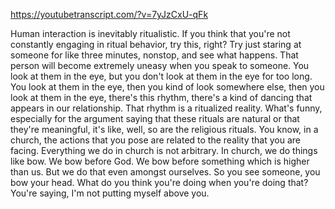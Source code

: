 https://youtubetranscript.com/?v=7yJzCxU-qFk

 Human interaction is inevitably ritualistic. If you think that you're not constantly engaging in ritual behavior, try this, right? Try just staring at someone for like three minutes, nonstop, and see what happens. That person will become extremely uneasy when you speak to someone. You look at them in the eye, but you don't look at them in the eye for too long. You look at them in the eye, then you kind of look somewhere else, then you look at them in the eye, there's this rhythm, there's a kind of dancing that appears in our relationship. That rhythm is a ritualized reality. What's funny, especially for the argument saying that these rituals are natural or that they're meaningful, it's like, well, so are the religious rituals. You know, in a church, the actions that you pose are related to the reality that you are facing. Everything we do in church is not arbitrary. In church, we do things like bow. We bow before God. We bow before something which is higher than us. But we do that even amongst ourselves. So you see someone, you bow your head. What do you think you're doing when you're doing that? You're saying, I'm not putting myself above you.